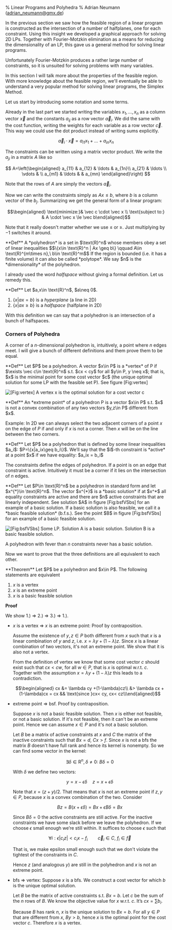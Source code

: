 % Linear Programs and Polyhedra 
% Adrian Neumann (adrian_neumann@gmx.de)

In the previous section we saw how the feasible region of a linear program is constructed as the intersection of a number of halfplanes, one for each constraint. Using this insight we developed a graphical approach for solving 2D LPs. Together with Fourier-Motzkin elimination as a means for reducing the dimensionality of an LP, this gave us a general method for solving linear programs.

Unfortunately Fourier-Motzkin produces a rather large number of constraints, so it is unsuited for solving problems with many variables. 

In this section I will talk more about the properties of the feasible region. With more knowledge about the feasible region, we'll eventually be able to understand a very popular method for solving linear programs, the Simplex Method.

Let us start by introducing some notation and some terms. 

Already in the last part we started writing the variables $x_1,\ldots, x_n$ as a column vector $\vec x$ and the constants $a_{ij}$ as a row vector $\vec a_i$. We did the same with the cost function, writing the weights for each variable as a row vector $\vec c$. This way we could use the dot product instead of writing sums explicitly. 

$$ \vec a_i \cdot \vec x = a_{i1}x_1+\ldots+a_{in}x_n$$

The constraints can be written using a matrix vector product. We write the $a_{ji}$ in a matrix $A$ like so

$$
A=\left(\begin{aligned}
a_{11} & a_{12} & \ldots & a_{1n}\\
a_{21} & \ldots \\
\vdots & \\
a_{m1} & \ldots & & a_{mn} \end{aligned}\right)
$$

Note that the rows of $A$ are simply the vectors $\vec a_i$.

Now we can write the constraints simply as $Ax\le b$, where $b$ is a column vector of the $b_j$. Summarizing we get the general form of a linear program:

$$\begin{aligned}
\text{minimize:}& \vec c \cdot \vec x \\
\text{subject to:} & A \cdot \vec x \le \vec b\end{aligned}$$

Note that it really doesn't matter whether we use $\le$ or $\ge$. Just multiplying by $-1$ switches it around.

<div class="block">**Def** A *polyhedron* is a set in $\text{R}^n$ whose
members obey a set of linear inequalities
$$\{x\in \text{R}^n | Ax \geq b\} \qquad A\in \text{R}^{m\times n},\ b\in \text{R}^m$$ If
the region is bounded (i.e. it has a finite volume) it can also be
called *polytope*. We say $n$ is the *dimensionality* of the polyhedron.
</div>

I already used the word *halfspace* without giving a formal definition. Let us remedy this.

<div class="block">**Def** Let $a,x\in \text{R}^n$, $a\neq 0$.

1.  $\{x|ax=b\}$ is a *hyperplane* (a line in 2D)
2.  $\{x|ax\geq b\}$ is a *halfspace* (halfplane in 2D)
</div>

With this definition we can say that a polyhedron is an
intersection of a bunch of halfspaces.

### Corners of Polyhedra

A corner of a $n$-dimensional polyhedron is, intuitively, a point where $n$ edges meet. I will give a bunch of different definitions and them prove them to be equal.

<div class="block">**Def** Let $P$ be a polyhedron. A vector $x\in P$ is a
*vertex* of P if $\exists \vec c\in \text{R}^n$ s.t. $cx < cy$ for all 
$y\in P, y \neq x$; that is, $x$ is the minimal point for some cost
vector $c$ (the unique optimal solution for some LP with the feasible set
P). See figure [Fig:vertex]

![[Fig:vertex] A vertex $x$ is the optimal solution for a cost vector
$c$](./images/vertex.png "Fig:vertex")
</div>

<div class="block">**Def**  An *extreme point* of a polyhedron P
is a vector $x\in P$ s.t. $x$ is not a convex combination of any two
vectors $y,z\in P$ different from $x$.
</div>

Example: In 2D we can always select the two adjacent corners of a point
$x$ on the edge of $P$ if and only if $x$ is not a corner. Then $x$ will be on the
line between the two corners.

<div class="block">**Def** Let $P$ be a polyhedron that
is defined by some linear inequalities $a_i$: $P=\{x|a_ix\geq b_i\}$.
We’ll say that the $i$-th constraint is *active* at a point $x$ if we
have equality: $a_ix = b_i$
</div>

The constraints define the edges of polyhedron. If a point is on an
edge that constraint is active. Intuitively it must be a corner if it
lies on the intersection of $n$ edges.

<div class="block"> **Def** Let $P\in \text{R}^n$ be a polyhedron in
standard form and let $x^{*}\in \text{R}^n$. The vector $x^{*}$ is a *basic
solution* if at $x^*$ all equality constraints are active and there are $n$ active constraints that are linearly independent. See
solution $A$ in figure [Fig:bsfVSbs] for an example of a basic solution. If a basic solution is also feasible, we call it a *basic feasible solution* (b.f.s.). See the point $B$ in figure [Fig:bsfVSbs] for an example of
a basic feasible solution.

![[Fig:bsfVSbs] Some LP. Solution $A$ is a basic solution. Solution $B$ is a basic
feasible solution.](./images/basicVsBasicFeasible.png "Fig:bsfVSbs")
</div>

A polyhedron with fever than $n$ constraints never has a basic solution.

Now we want to prove that the three definitions are all equivalent to each other.

<div class="block"> **Theorem** Let $P$ be a polyhedron and $x\in P$. The following
statements are equivalent

1.  $x$ is a vertex
2.  $x$ is an extreme point
3.  $x$ is a basic feasible solution
</div>

**Proof**

We show 1.) $\Rightarrow$ 2.) $\Rightarrow$ 3.) $\Rightarrow$ 1.).

-   $x$ is a vertex $\Rightarrow$ $x$ is an extreme point: Proof by contraposition. 

    Assume the existence of $y,z \in P$ both different from $x$ such that $x$ is a linear combination of $y$ and $z$, i.e. $x= \lambda y + (1-\lambda )z$. Since $x$ is a linear combination of two vectors, it's not an extreme point. We show that it is also not a vertex.

    From the definition of vertex we know that some cost vector $c$ should exist such that $c x < c w$, for all $w\in P$, that is $x$ is optimal w.r.t. $c$. Together with the assumption $x= \lambda y + (1-\lambda )z$ this leads to a contradiction.

    $$\begin{aligned}
    cx &= \lambda cy +(1-\lambda)cz\\
       &> \lambda cx + (1-\lambda)cx = cx && \text{since }cx< cy, cx< cz\\\end{aligned}$$

-   extreme point $\Rightarrow$ bsf. Proof by contraposition.

    Suppose $x$ is not a basic feasible solution. Then $x$ is either not feasible, or not a basic solution. If it's not feasible, then it can't be an extreme point. Hence we can assume $x\in P$ and it's not a basic solution.

    Let $B$ be a matrix of active constraints at $x$ and $C$ the matrix of the inactive constraints such that $Bx=d$, $Cx>f$. Since $x$ is not a bfs the matrix $B$ doesn't have full rank and hence its kernel is nonempty. So we can find some vector in the kernel:

    $$\exists \delta \in \text{R}^n, \delta \neq 0:\ B\delta =0$$

    With $\delta$ we define two vectors:

    $$y=x-\epsilon \delta \quad z = x+\epsilon \delta$$

    Note that $x=(z+y)/2$. That means that $x$ is not an extreme point
    if $z,y \in P$, because $x$ is a convex combination of the two.
    Consider

    $$Bz = B(x+\epsilon \delta) = Bx + \epsilon B\delta = Bx$$

    Since $B\delta = 0$ the active constraints are still active. For the
    inactive constraints we have some slack before we leave the
    polyhedron. If we choose $\epsilon$ small enough we’re still
    within. It suffices to choose $\epsilon$ such that

    $$\forall i: \epsilon |c_i z| < c_i x - f_i\qquad \vec c_i\in C,\ f_i \in \vec f$$

    That is, we make epsilon small enough such that we don't violate the tightest of the constraints in $C$. 

    Hence $z$ (and analogous $y$) are still in the polyhedron and $x$ is
    not an extreme point.

-   bfs $\Rightarrow$ vertex: Suppose $x$ is a bfs. We construct a cost
    vector for which $b$ is the unique optimal solution.

    Let $B$ be the matrix of active constraints s.t. $Bx=b$. Let $c$ be the sum of the $n$ rows of $B$. We know the objective value for $x$ w.r.t. $c$. It’s $c x = \sum b_i$.

    Because $B$ has rank $n$, $x$ is the unique solution to $Bx=b$. For all $y\in P$ that are different from $x$, $By > b$, hence $x$ is the optimal point for the cost vector $c$. Therefore $x$ is a vertex.
